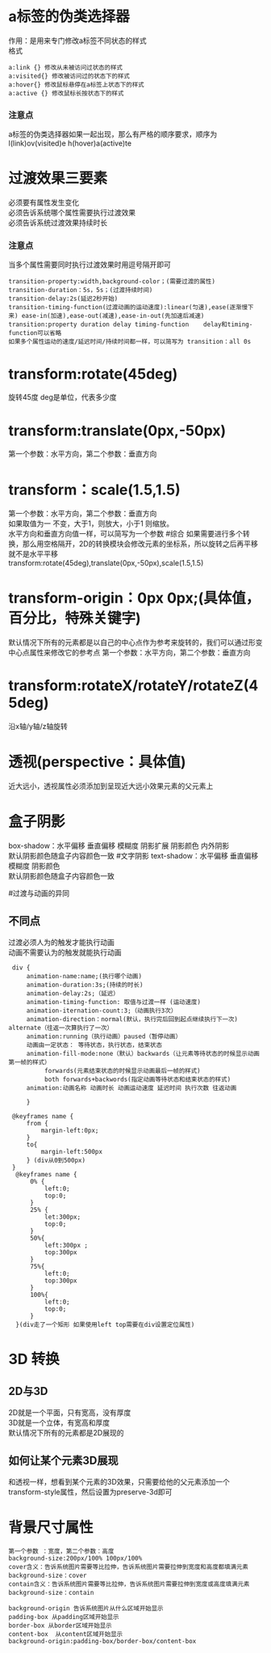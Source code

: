 # a标签的伪类选择器
作用：是用来专门修改a标签不同状态的样式<br>
格式
````
a:link {} 修改从未被访问过状态的样式
a:visited{} 修改被访问过的状态下的样式
a:hover{} 修改鼠标悬停在a标签上状态下的样式
a:active {} 修改鼠标长按状态下的样式
````
### 注意点
a标签的伪类选择器如果一起出现，那么有严格的顺序要求，顺序为 l(link)ov(visited)e h(hover)a(active)te

# 过渡效果三要素
必须要有属性发生变化<br>
必须告诉系统哪个属性需要执行过渡效果<br>
必须告诉系统过渡效果持续时长
### 注意点
 当多个属性需要同时执行过渡效果时用逗号隔开即可<br>
 ````
 transition-property:width,background-color；(需要过渡的属性)
 transition-duration：5s，5s；(过渡持续时间)
 transition-delay:2s(延迟2秒开始)
 transition-timing-function(过渡动画的运动速度):linear(匀速),ease(逐渐慢下来) ease-in(加速),ease-out(减速),ease-in-out(先加速后减速)
 transition:property duration delay timing-function    delay和timing-function可以省略
 如果多个属性运动的速度/延迟时间/持续时间都一样，可以简写为 transition：all 0s

```` 
# transform:rotate(45deg)
 旋转45度 deg是单位，代表多少度
 # transform:translate(0px,-50px)
第一个参数：水平方向，第二个参数：垂直方向
# transform：scale(1.5,1.5)
第一个参数：水平方向，第二个参数：垂直方向<br>
如果取值为一 不变，大于1，则放大，小于1 则缩放。<br>
水平方向和垂直方向值一样，可以简写为一个参数
#综合
如果需要进行多个转换，那么用空格隔开，2D的转换模块会修改元素的坐标系，所以旋转之后再平移就不是水平平移<br>
transform:rotate(45deg),translate(0px,-50px),scale(1.5,1.5)
# transform-origin：0px 0px;(具体值，百分比，特殊关键字)
 默认情况下所有的元素都是以自己的中心点作为参考来旋转的，我们可以通过形变中心点属性来修改它的参考点
第一个参数：水平方向，第二个参数：垂直方向
# transform:rotateX/rotateY/rotateZ(45deg)
沿x轴/y轴/z轴旋转
# 透视(perspective：具体值)
近大远小，透视属性必须添加到呈现近大远小效果元素的父元素上

# 盒子阴影
box-shadow：水平偏移 垂直偏移 模糊度 阴影扩展 阴影颜色 内外阴影<br>
默认阴影颜色随盒子内容颜色一致
#文字阴影
text-shadow：水平偏移 垂直偏移 模糊度 阴影颜色 <br>
默认阴影颜色随盒子内容颜色一致
 
 #过渡与动画的异同
 ## 不同点
 过渡必须人为的触发才能执行动画<br>
 动画不需要认为的触发就能执行动画
 ````
  div {
	  animation-name:name;(执行哪个动画)
	  animation-duration:3s;(持续的时长)
	  animation-delay:2s;（延迟）
	  animation-timing-function: 取值与过渡一样 (运动速度)
	  animation-iternation-count:3;（动画执行3次）
	  animation-direction：normal(默认，执行完后回到起点继续执行下一次) alternate（往返一次算执行了一次）
	  animation:running（执行动画）paused（暂停动画）
	  动画由一定状态： 等待状态，执行状态，结束状态
	  animation-fill-mode:none（默认）backwards（让元素等待状态的时候显示动画第一帧的样式）
		   forwards(元素结束状态的时候显示动画最后一帧的样式)
		   both forwards+backwords(指定动画等待状态和结束状态的样式)
	  animation:动画名称 动画时长 动画运动速度 延迟时间 执行次数 往返动画
       
	  }
	  
  @keyframes name {
	  from {
		  margin-left:0px;
	  }
	  to{
		  margin-left:500px
	  } (div从0到500px)
  }
   @keyframes name {
	   0% {
		   left:0;
		   top:0;
	   }
	   25% {
		   let:300px;
		   top:0;
	   }
	   50%{
		   left:300px ;
		   top:300px
	   }
	   75%{
		   left:0;
		   top:300px
	   }
	   100%{
		   left:0;
		   top:0;
	   }
   }(div走了一个矩形 如果使用left top需要在div设置定位属性)
 ````
 
 # 3D 转换
 ## 2D与3D
 2D就是一个平面，只有宽高，没有厚度<br>
 3D就是一个立体，有宽高和厚度<br>
 默认情况下所有的元素都是2D展现的
 ## 如何让某个元素3D展现
 和透视一样，想看到某个元素的3D效果，只需要给他的父元素添加一个transform-style属性，然后设置为preserve-3d即可
 # 背景尺寸属性
 ````
 第一个参数 ：宽度，第二个参数：高度
 background-size:200px/100% 100px/100%
 cover含义：告诉系统图片需要等比拉伸，告诉系统图片需要拉伸到宽度和高度都填满元素
 background-size：cover
 contain含义：告诉系统图片需要等比拉伸，告诉系统图片需要拉伸到宽度或高度填满元素
 background-size：contain
 
 background-origin 告诉系统图片从什么区域开始显示
padding-box 从padding区域开始显示
border-box 从border区域开始显示
content-box  从content区域开始显示                                                                            
background-origin:padding-box/border-box/content-box
 
 
 
 ````
